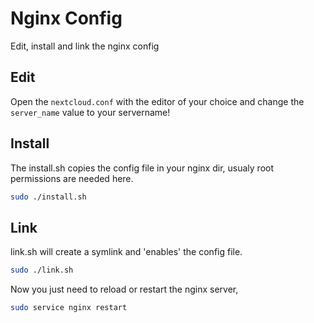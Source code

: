 # Nginx Config
Edit, install and link the nginx config

## Edit
Open the `nextcloud.conf` with the editor of your choice and change the `server_name` value to your servername!


## Install
The install.sh copies the config file in your nginx dir, usualy root permissions are needed here.

```bash
sudo ./install.sh
```

## Link
link.sh will create a symlink and 'enables' the config file.

```bash
sudo ./link.sh
``` 

Now you just need to reload or restart the nginx server,

```bash
sudo service nginx restart
```
